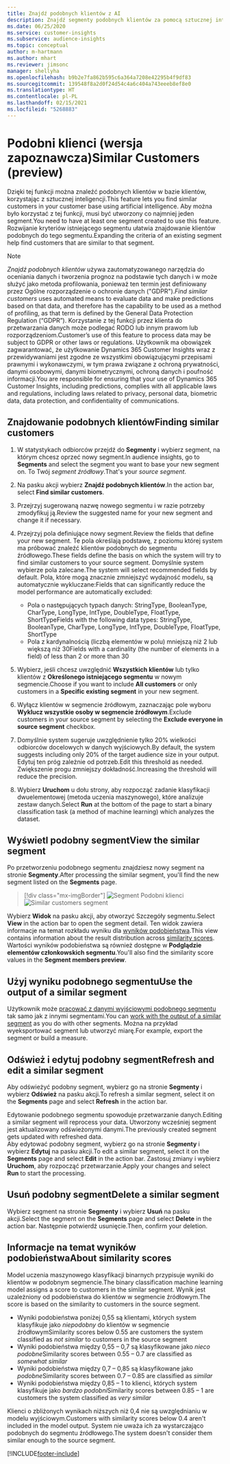 ```yaml
---
title: Znajdź podobnych klientów z AI
description: Znajdź segmenty podobnych klientów za pomocą sztucznej inteligencji.
ms.date: 06/25/2020
ms.service: customer-insights
ms.subservice: audience-insights
ms.topic: conceptual
author: m-hartmann
ms.author: mhart
ms.reviewer: jimsonc
manager: shellyha
ms.openlocfilehash: b9b2e7fa862b595c6a364a7208e42295b4f9df83
ms.sourcegitcommit: 139548f8a2d0f24d54c4a6c404a743eeeb8ef8e0
ms.translationtype: HT
ms.contentlocale: pl-PL
ms.lasthandoff: 02/15/2021
ms.locfileid: "5268883"
---
```

# <a name="similar-customers-preview"></a><span data-ttu-id="ed57b-103">Podobni klienci (wersja zapoznawcza)</span><span class="sxs-lookup"><span data-stu-id="ed57b-103">Similar Customers (preview)</span></span>

<span data-ttu-id="ed57b-104">Dzięki tej funkcji można znaleźć podobnych klientów w bazie klientów, korzystając z sztucznej inteligencji.</span><span class="sxs-lookup"><span data-stu-id="ed57b-104">This feature lets you find similar customers in your customer base using artificial intelligence.</span></span> <span data-ttu-id="ed57b-105">Aby można było korzystać z tej funkcji, musi być utworzony co najmniej jeden segment.</span><span class="sxs-lookup"><span data-stu-id="ed57b-105">You need to have at least one segment created to use this feature.</span></span> <span data-ttu-id="ed57b-106">Rozwijanie kryteriów istniejącego segmentu ułatwia znajdowanie klientów podobnych do tego segmentu.</span><span class="sxs-lookup"><span data-stu-id="ed57b-106">Expanding the criteria of an existing segment help find customers that are similar to that segment.</span></span>

> [!NOTE]
> <span data-ttu-id="ed57b-107">*Znajdź podobnych klientów* używa zautomatyzowanego narzędzia do oceniania danych i tworzenia prognoz na podstawie tych danych i w może służyć jako metoda profilowania, ponieważ ten termin jest definiowany przez Ogólne rozporządzenie o ochronie danych ("GDPR").</span><span class="sxs-lookup"><span data-stu-id="ed57b-107">*Find similar customers* uses automated means to evaluate data and make predictions based on that data, and therefore has the capability to be used as a method of profiling, as that term is defined by the General Data Protection Regulation (“GDPR”).</span></span> <span data-ttu-id="ed57b-108">Korzystanie z tej funkcji przez klienta do przetwarzania danych może podlegać RODO lub innym prawom lub rozporządzeniom.</span><span class="sxs-lookup"><span data-stu-id="ed57b-108">Customer’s use of this feature to process data may be subject to GDPR or other laws or regulations.</span></span> <span data-ttu-id="ed57b-109">Użytkownik ma obowiązek zagwarantować, że użytkowanie Dynamics 365 Customer Insights wraz z przewidywaniami jest zgodne ze wszystkimi obowiązującymi przepisami prawnymi i wykonawczymi, w tym prawa związane z ochroną prywatności, danymi osobowymi, danymi biometrycznymi, ochroną danych i poufność informacji.</span><span class="sxs-lookup"><span data-stu-id="ed57b-109">You are responsible for ensuring that your use of Dynamics 365 Customer Insights, including predictions, complies with all applicable laws and regulations, including laws related to privacy, personal data, biometric data, data protection, and confidentiality of communications.</span></span>

## <a name="finding-similar-customers"></a><span data-ttu-id="ed57b-110">Znajdowanie podobnych klientów</span><span class="sxs-lookup"><span data-stu-id="ed57b-110">Finding similar customers</span></span>

1. <span data-ttu-id="ed57b-111">W statystykach odbiorców przejdź do **Segmenty** i wybierz segment, na którym chcesz oprzeć nowy segment.</span><span class="sxs-lookup"><span data-stu-id="ed57b-111">In audience insights, go to **Segments** and select the segment you want to base your new segment on.</span></span> <span data-ttu-id="ed57b-112">To Twój *segment źródłowy*.</span><span class="sxs-lookup"><span data-stu-id="ed57b-112">That's your *source segment*.</span></span>

1. <span data-ttu-id="ed57b-113">Na pasku akcji wybierz **Znajdź podobnych klientów**.</span><span class="sxs-lookup"><span data-stu-id="ed57b-113">In the action bar, select **Find similar customers**.</span></span>

1. <span data-ttu-id="ed57b-114">Przejrzyj sugerowaną nazwę nowego segmentu i w razie potrzeby zmodyfikuj ją.</span><span class="sxs-lookup"><span data-stu-id="ed57b-114">Review the suggested name for your new segment and change it if necessary.</span></span>

1. <span data-ttu-id="ed57b-115">Przejrzyj pola definiujące nowy segment.</span><span class="sxs-lookup"><span data-stu-id="ed57b-115">Review the fields that define your new segment.</span></span> <span data-ttu-id="ed57b-116">Te pola określają podstawę, z poziomu której system ma próbować znaleźć klientów podobnych do segmentu źródłowego.</span><span class="sxs-lookup"><span data-stu-id="ed57b-116">These fields define the basis on which the system will try to find similar customers to your source segment.</span></span> <span data-ttu-id="ed57b-117">Domyślnie system wybierze pola zalecane.</span><span class="sxs-lookup"><span data-stu-id="ed57b-117">The system will select recommended fields by default.</span></span>
  <span data-ttu-id="ed57b-118">Pola, które mogą znacznie zmniejszyć wydajność modelu, są automatycznie wykluczane:</span><span class="sxs-lookup"><span data-stu-id="ed57b-118">Fields that can significantly reduce the model performance are automatically excluded:</span></span>
  
   - <span data-ttu-id="ed57b-119">Pola o następujących typach danych: StringType, BooleanType, CharType, LongType, IntType, DoubleType, FloatType, ShortType</span><span class="sxs-lookup"><span data-stu-id="ed57b-119">Fields with the following data types: StringType, BooleanType, CharType, LongType, IntType, DoubleType, FloatType, ShortType</span></span>
   - <span data-ttu-id="ed57b-120">Pola z kardynalnością (liczbą elementów w polu) mniejszą niż 2 lub większą niż 30</span><span class="sxs-lookup"><span data-stu-id="ed57b-120">Fields with a cardinality (the number of elements in a field) of less than 2 or more than 30</span></span>

1. <span data-ttu-id="ed57b-121">Wybierz, jeśli chcesz uwzględnić **Wszystkich klientów** lub tylko klientów z **Określonego istniejącego segmentu** w nowym segmencie.</span><span class="sxs-lookup"><span data-stu-id="ed57b-121">Choose if you want to include **All customers** or only customers in a **Specific existing segment** in your new segment.</span></span>

1. <span data-ttu-id="ed57b-122">Wyłącz klientów w segmencie źródłowym, zaznaczając pole wyboru **Wyklucz wszystkie osoby w segmencie źródłowym**.</span><span class="sxs-lookup"><span data-stu-id="ed57b-122">Exclude customers in your source segment by selecting the **Exclude everyone in source segment** checkbox.</span></span>

1. <span data-ttu-id="ed57b-123">Domyślnie system sugeruje uwzględnienie tylko 20% wielkości odbiorców docelowych w danych wyjściowych.</span><span class="sxs-lookup"><span data-stu-id="ed57b-123">By default, the system suggests including only 20% of the target audience size in your output.</span></span> <span data-ttu-id="ed57b-124">Edytuj ten próg zależnie od potrzeb.</span><span class="sxs-lookup"><span data-stu-id="ed57b-124">Edit this threshold as needed.</span></span> <span data-ttu-id="ed57b-125">Zwiększenie progu zmniejszy dokładność.</span><span class="sxs-lookup"><span data-stu-id="ed57b-125">Increasing the threshold will reduce the precision.</span></span>

1. <span data-ttu-id="ed57b-126">Wybierz **Uruchom** u dołu strony, aby rozpocząć zadanie klasyfikacji dwuelementowej (metoda uczenia maszynowego), które analizuje zestaw danych.</span><span class="sxs-lookup"><span data-stu-id="ed57b-126">Select **Run** at the bottom of the page to start a binary classification task (a method of machine learning) which analyzes the dataset.</span></span>

## <a name="view-the-similar-segment"></a><span data-ttu-id="ed57b-127">Wyświetl podobny segment</span><span class="sxs-lookup"><span data-stu-id="ed57b-127">View the similar segment</span></span>

<span data-ttu-id="ed57b-128">Po przetworzeniu podobnego segmentu znajdziesz nowy segment na stronie **Segmenty**.</span><span class="sxs-lookup"><span data-stu-id="ed57b-128">After processing the similar segment, you'll find the new segment listed on the **Segments** page.</span></span>

> [!div class="mx-imgBorder"]
> <span data-ttu-id="ed57b-129">![Segment Podobni klienci](media/expanded-segment.png "Segment Podobni klienci")</span><span class="sxs-lookup"><span data-stu-id="ed57b-129">![Similar customers segment](media/expanded-segment.png "Similar customers segment")</span></span>

<span data-ttu-id="ed57b-130">Wybierz **Widok** na pasku akcji, aby otworzyć Szczegóły segmentu.</span><span class="sxs-lookup"><span data-stu-id="ed57b-130">Select **View** in the action bar to open the segment detail.</span></span> <span data-ttu-id="ed57b-131">Ten widok zawiera informacje na temat rozkładu wyniku dla [wyników podobieństwa](#about-similarity-scores).</span><span class="sxs-lookup"><span data-stu-id="ed57b-131">This view contains information about the result distribution across [similarity scores](#about-similarity-scores).</span></span> <span data-ttu-id="ed57b-132">Wartości wyników podobieństwa są również dostępne w **Podglądzie elementów członkowskich segmentu**.</span><span class="sxs-lookup"><span data-stu-id="ed57b-132">You'll also find the similarity score values in the **Segment members preview**.</span></span>

## <a name="use-the-output-of-a-similar-segment"></a><span data-ttu-id="ed57b-133">Użyj wyniku podobnego segmentu</span><span class="sxs-lookup"><span data-stu-id="ed57b-133">Use the output of a similar segment</span></span>

<span data-ttu-id="ed57b-134">Użytkownik może [pracować z danymi wyjściowymi podobnego segmentu](segments.md) tak samo jak z innymi segmentami.</span><span class="sxs-lookup"><span data-stu-id="ed57b-134">You can [work with the output of a similar segment](segments.md) as you do with other segments.</span></span> <span data-ttu-id="ed57b-135">Można na przykład wyeksportować segment lub utworzyć miarę.</span><span class="sxs-lookup"><span data-stu-id="ed57b-135">For example, export the segment or build a measure.</span></span>

## <a name="refresh-and-edit-a-similar-segment"></a><span data-ttu-id="ed57b-136">Odśwież i edytuj podobny segment</span><span class="sxs-lookup"><span data-stu-id="ed57b-136">Refresh and edit a similar segment</span></span>

<span data-ttu-id="ed57b-137">Aby odświeżyć podobny segment, wybierz go na stronie **Segmenty** i wybierz **Odśwież** na pasku akcji.</span><span class="sxs-lookup"><span data-stu-id="ed57b-137">To refresh a similar segment, select it on the **Segments** page and select **Refresh** in the action bar.</span></span>

<span data-ttu-id="ed57b-138">Edytowanie podobnego segmentu spowoduje przetwarzanie danych.</span><span class="sxs-lookup"><span data-stu-id="ed57b-138">Editing a similar segment will reprocess your data.</span></span> <span data-ttu-id="ed57b-139">Utworzony wcześniej segment jest aktualizowany odświeżonymi danymi.</span><span class="sxs-lookup"><span data-stu-id="ed57b-139">The previously created segment gets updated with refreshed data.</span></span>    
<span data-ttu-id="ed57b-140">Aby edytować podobny segment, wybierz go na stronie **Segmenty** i wybierz **Edytuj** na pasku akcji.</span><span class="sxs-lookup"><span data-stu-id="ed57b-140">To edit a similar segment, select it on the **Segments** page and select **Edit** in the action bar.</span></span> <span data-ttu-id="ed57b-141">Zastosuj zmiany i wybierz **Uruchom**, aby rozpocząć przetwarzanie.</span><span class="sxs-lookup"><span data-stu-id="ed57b-141">Apply your changes and select **Run** to start the processing.</span></span>

## <a name="delete-a-similar-segment"></a><span data-ttu-id="ed57b-142">Usuń podobny segment</span><span class="sxs-lookup"><span data-stu-id="ed57b-142">Delete a similar segment</span></span>

<span data-ttu-id="ed57b-143">Wybierz segment na stronie **Segmenty** i wybierz **Usuń** na pasku akcji.</span><span class="sxs-lookup"><span data-stu-id="ed57b-143">Select the segment on the **Segments** page and select **Delete** in the action bar.</span></span> <span data-ttu-id="ed57b-144">Następnie potwierdź usunięcie.</span><span class="sxs-lookup"><span data-stu-id="ed57b-144">Then, confirm your deletion.</span></span>

## <a name="about-similarity-scores"></a><span data-ttu-id="ed57b-145">Informacje na temat wyników podobieństwa</span><span class="sxs-lookup"><span data-stu-id="ed57b-145">About similarity scores</span></span>

<span data-ttu-id="ed57b-146">Model uczenia maszynowego klasyfikacji binarnych przypisuje wyniki do klientów w podobnym segmencie.</span><span class="sxs-lookup"><span data-stu-id="ed57b-146">The binary classification machine learning model assigns a score to customers in the similar segment.</span></span> <span data-ttu-id="ed57b-147">Wynik jest uzależniony od podobieństwa do klientów w segmencie źródłowym.</span><span class="sxs-lookup"><span data-stu-id="ed57b-147">The score is based on the similarity to customers in the source segment.</span></span>

- <span data-ttu-id="ed57b-148">Wyniki podobieństwa poniżej 0,55 są klientami, których system klasyfikuje jako *niepodobny* do klientów w segmencie źródłowym</span><span class="sxs-lookup"><span data-stu-id="ed57b-148">Similarity scores below 0.55 are customers the system classified as *not similar* to customers in the source segment</span></span>
- <span data-ttu-id="ed57b-149">Wyniki podobieństwa między 0,55 – 0,7 są klasyfikowane jako *nieco podobne*</span><span class="sxs-lookup"><span data-stu-id="ed57b-149">Similarity scores between 0.55 – 0.7 are classified as *somewhat similar*</span></span>
- <span data-ttu-id="ed57b-150">Wyniki podobieństwa między 0,7 – 0,85 są klasyfikowane jako *podobne*</span><span class="sxs-lookup"><span data-stu-id="ed57b-150">Similarity scores between 0.7 – 0.85 are classified as *similar*</span></span>
- <span data-ttu-id="ed57b-151">Wyniki podobieństwa między 0,85 – 1 to klienci, których system klasyfikuje jako *bardzo podobni*</span><span class="sxs-lookup"><span data-stu-id="ed57b-151">Similarity scores between 0.85 – 1 are customers the system classified as *very similar*</span></span>

<span data-ttu-id="ed57b-152">Klienci o zbliżonych wynikach niższych niż 0,4 nie są uwzględnianiu w modelu wyjściowym.</span><span class="sxs-lookup"><span data-stu-id="ed57b-152">Customers with similarity scores below 0.4 aren't included in the model output.</span></span> <span data-ttu-id="ed57b-153">System nie uważa ich za wystarczająco podobnych do segmentu źródłowego.</span><span class="sxs-lookup"><span data-stu-id="ed57b-153">The system doesn't consider them similar enough to the source segment.</span></span>


[!INCLUDE[footer-include](../includes/footer-banner.md)]